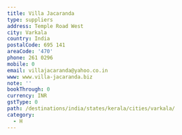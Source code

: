```yaml
---
title: Villa Jacaranda
type: suppliers
address: Temple Road West
city: Varkala
country: India
postalCode: 695 141
areaCode: '470'
phone: 261 0296
mobile: 0
email: villajacaranda@yahoo.co.in
www: www.villa-jacaranda.biz
note: ''
bookThrough: 0
currency: INR
gstType: 0
path: /destinations/india/states/kerala/cities/varkala/
category:
  - H
---
```


